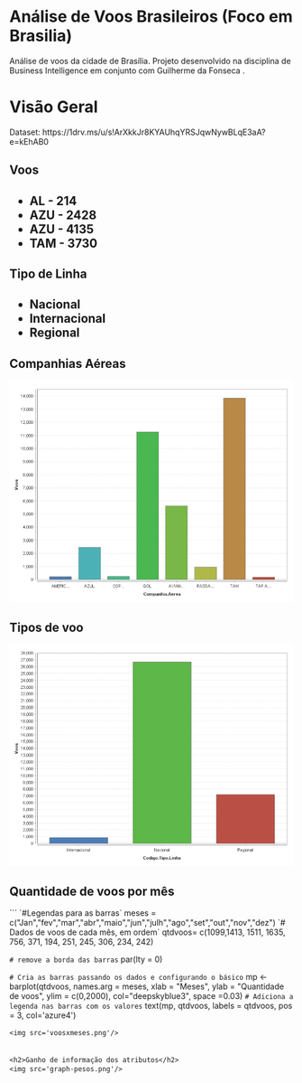 # Análise de Voos Brasileiros (Foco em Brasilia)
Análise de voos da cidade de Brasília. Projeto desenvolvido na disciplina de Business Intelligence em conjunto com Guilherme da Fonseca .

<h1>Visão Geral</h1>
Dataset: https://1drv.ms/u/s!ArXkkJr8KYAUhqYRSJqwNywBLqE3aA?e=kEhAB0
<h2>Voos<h2>
<ul>
    <li>AL - 214</li>
    <li>AZU - 2428</li>
    <li>AZU - 4135</li>
    <li>TAM - 3730</li>
</ul>


<h2>Tipo de Linha<h2>
<ul>
    <li>Nacional</li>
    <li>Internacional</li>
    <li>Regional</li>
</ul>

<h2>Companhias Aéreas</h2>
<img src='companhias.png'/>

<h2>Tipos de voo</h2>
<img src='tiposdevoo.png'/>


<h2>Quantidade de voos por mês</h2>
```
`#Legendas para as barras`
meses = c("Jan","fev","mar","abr","maio","jun","julh","ago","set","out","nov","dez")
`# Dados de voos de cada mês, em ordem`
qtdvoos= c(1099,1413, 1511, 1635, 756, 371, 194, 251, 245, 306, 234, 242)

`# remove a borda das barras`
par(lty = 0)

`# Cria as barras passando os dados e configurando o básico`
 mp <- barplot(qtdvoos, names.arg = meses, xlab = "Meses", 
    ylab = "Quantidade de voos", ylim = c(0,2000), col="deepskyblue3", space =0.03)
`# Adiciona a legenda nas barras com os valores`
text(mp, qtdvoos, labels = qtdvoos, pos = 3, col='azure4')
```
<img src='voosxmeses.png'/>


<h2>Ganho de informação dos atributos</h2>
<img src='graph-pesos.png'/>







